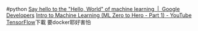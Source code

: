 #python 
[Say hello to the "Hello, World" of machine learning  |  Google Developers](https://developers.google.com/codelabs/tensorflow-1-helloworld#2)
[Intro to Machine Learning (ML Zero to Hero - Part 1) - YouTube](https://www.youtube.com/watch?v=KNAWp2S3w94)
[TensorFlow](https://www.tensorflow.org/install?hl=zh_tw)下載 要docker耶好害怕